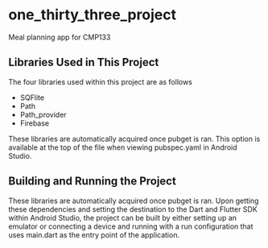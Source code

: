 # one_thirty_three_project

Meal planning app for CMP133

## Libraries Used in This Project

The four libraries used within this project are as follows
  - SQFlite
  - Path
  - Path_provider
  - Firebase 

These libraries are automatically acquired once pubget is ran. This option is available at the top of the file when viewing pubspec.yaml in Android Studio. 
## Building and Running the Project
These libraries are automatically acquired once pubget is ran. Upon getting these dependencies and setting the destination to the Dart and Flutter SDK within Android Studio, the project can be built by either setting up an emulator or connecting a device and running with a run configuration that uses main.dart as the entry point of the application. 

